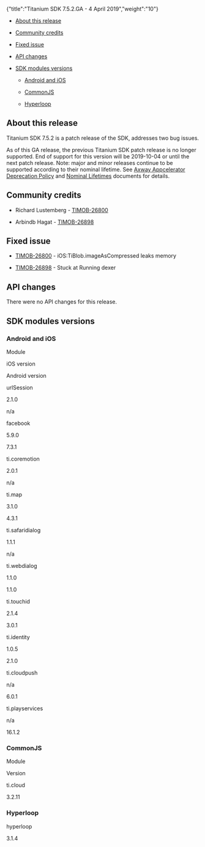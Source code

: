 {"title":"Titanium SDK 7.5.2.GA - 4 April 2019","weight":"10"}

* [About this release](#Aboutthisrelease)

* [Community credits](#Communitycredits)

* [Fixed issue](#Fixedissue)

* [API changes](#APIchanges)

* [SDK modules versions](#SDKmodulesversions)

  * [Android and iOS](#AndroidandiOS)

  * [CommonJS](#CommonJS)

  * [Hyperloop](#Hyperloop)


## About this release

Titanium SDK 7.5.2 is a patch release of the SDK, addresses two bug issues.

As of this GA release, the previous Titanium SDK patch release is no longer supported. End of support for this version will be 2019-10-04 or until the next patch release. Note: major and minor releases continue to be supported according to their nominal lifetime. See [Axway Appcelerator Deprecation Policy](/docs/appc/AMPLIFY_Appcelerator_Services_Overview/Axway_Appcelerator_Deprecation_Policy/) and [Nominal Lifetimes](/docs/appc/AMPLIFY_Appcelerator_Services_Overview/Axway_Appcelerator_Product_Lifecycle/#NominalLifetimes) documents for details.

## Community credits

* Richard Lustemberg - [TIMOB-26800](https://jira.appcelerator.org/browse/TIMOB-26800)

* Arbindb Hagat - [TIMOB-26898](https://jira.appcelerator.org/browse/TIMOB-26898)


## Fixed issue

* [TIMOB-26800](https://jira.appcelerator.org/browse/TIMOB-26800) - iOS:TiBlob.imageAsCompressed leaks memory

* [TIMOB-26898](https://jira.appcelerator.org/browse/TIMOB-26898) - Stuck at Running dexer


## API changes

There were no API changes for this release.

## SDK modules versions

### Android and iOS

Module

iOS version

Android version

urlSession

2.1.0

n/a

facebook

5.9.0

7.3.1

ti.coremotion

2.0.1

n/a

ti.map

3.1.0

4.3.1

ti.safaridialog

1.1.1

n/a

ti.webdialog

1.1.0

1.1.0

ti.touchid

2.1.4

3.0.1

ti.identity

1.0.5

2.1.0

ti.cloudpush

n/a

6.0.1

ti.playservices

n/a

16.1.2

### CommonJS

Module

Version

ti.cloud

3.2.11

### Hyperloop

hyperloop

3.1.4
